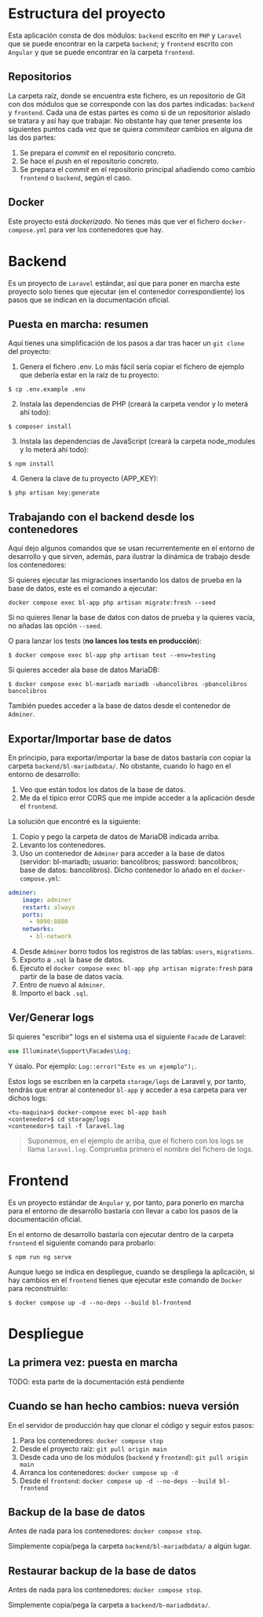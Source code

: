 # Estructura del proyecto
Esta aplicación consta de dos módulos: `backend` escrito en `PHP` y `Laravel` que se puede encontrar en la carpeta `backend`; y `frontend` escrito con `Angular` y que se puede encontrar en la carpeta `frontend`.

## Repositorios
La carpeta raíz, donde se encuentra este fichero, es un repositorio de Git con dos módulos que se corresponde con las dos partes indicadas: `backend` y `frontend`. Cada una de estas partes es como si de un repositorior aíslado se tratara y así hay que trabajar. No obstante hay que tener presente los siguientes puntos cada vez que se quiera *commitear* cambios en alguna de las dos partes:

1. Se prepara el *commit* en el repositorio concreto.
2. Se hace el *push* en el repositorio concreto.
3. Se prepara el *commit* en el repositorio principal añadiendo como cambio `frontend` o `backend`, según el caso.

## Docker
Este proyecto está *dockerizado*. No tienes más que ver el fichero `docker-compose.yml` para ver los contenedores que hay.

# Backend
Es un proyecto de `Laravel` estándar, así que para poner en marcha este proyecto solo tienes que ejecutar (en el contenedor correspondiente) los pasos que se indican en la documentación oficial.

## Puesta en marcha: resumen
Aquí tienes una simplificación de los pasos a dar tras hacer un `git clone` del proyecto:

1. Genera el fichero .env. Lo más fácil sería copiar el fichero de ejemplo que debería estar en la raíz de tu proyecto:

```shell
$ cp .env.example .env
```

2. Instala las dependencias de PHP (creará la carpeta vendor y lo meterá ahí todo):

```shell
$ composer install
```

3. Instala las dependencias de JavaScript (creará la carpeta node_modules y lo meterá ahí todo):

```shell
$ npm install
```

4. Genera la clave de tu proyecto (APP_KEY):

```shell
$ php artisan key:generate
```

## Trabajando con el backend desde los contenedores
Aquí dejo algunos comandos que se usan recurrentemente en el entorno de desarrollo y que sirven, además, para ilustrar la dinámica de trabajo desde los contenedores:

Si quieres ejecutar las migraciones insertando los datos de prueba en la base de datos, este es el comando a ejecutar:

```shell
docker compose exec bl-app php artisan migrate:fresh --seed
```

Si no quieres llenar la base de datos con datos de prueba y la quieres vacía, no añadas las opción `--seed`.

O para lanzar los tests (**no lances los tests en producción**):

```shell
$ docker compose exec bl-app php artisan test --env=testing
```

Si quieres acceder ala base de datos MariaDB:

```shell
$ docker compose exec bl-mariadb mariadb -ubancolibros -pbancolibros bancolibros
```

También puedes acceder a la base de datos desde el contenedor de `Adminer`.

## Exportar/Importar base de datos
En principio, para exportar/importar la base de datos bastaría con copiar la carpeta `backend/bl-mariadbdata/`. No obstante, cuando lo hago en el entorno de desarrollo:

1. Veo que están todos los datos de la base de datos.
2. Me da el típico error CORS que me impide acceder a la aplicación desde el `frontend`.

La solución que encontré es la siguiente:

1. Copio y pego la carpeta de datos de MariaDB indicada arriba.
2. Levanto los contenedores.
3. Uso un contenedor de `Adminer` para acceder a la base de datos (servidor: bl-mariadb; usuario: bancolibros; password: bancolibros; base de datos: bancolibros). Dicho contenedor lo añado en el `docker-compose.yml`:

```yaml
adminer:
    image: adminer
    restart: always
    ports:
      - 9090:8080
    networks:
      - bl-network
```

4. Desde `Adminer` borro todos los registros de las tablas: `users`, `migrations`.
5. Exporto a `.sql` la base de datos.
6. Ejecuto el `docker compose exec bl-app php artisan migrate:fresh` para partir de la base de datos vacía.
7. Entro de nuevo al `Adminer`.
8. Importo el back `.sql`.

## Ver/Generar logs
Si quieres "escribir" logs en el sistema usa el siguiente `Facade` de Laravel:

```php
use Illuminate\Support\Facades\Log;
```

Y úsalo. Por ejemplo: `Log::error("Esto es un ejemplo");`.

Estos logs se escriben en la carpeta `storage/logs` de Laravel y, por tanto, tendrás que entrar al contenedor `bl-app` y acceder a esa carpeta para ver dichos logs:

```shell
<tu-maquina>$ docker-compose exec bl-app bash
<contenedor>$ cd storage/logs
<contenedor>$ tail -f laravel.log
```

> Suponemos, en el ejemplo de arriba, que el fichero con los logs se llama `laravel.log`. Comprueba primero el nombre del fichero de logs.

# Frontend
Es un proyecto estándar de `Angular` y, por tanto, para ponerlo en marcha para el entorno de desarrollo bastaría con llevar a cabo los pasos de la documentación oficial.

En el entorno de desarrollo bastaría con ejecutar dentro de la carpeta `frontend` el siguiente comando para probarlo:

```shell
$ npm run ng serve
```

Aunque luego se indica en despliegue, cuando se despliega la aplicación, si hay cambios en el `frontend` tienes que ejecutar este comando de `Docker` para reconstruirlo:

```shell
$ docker compose up -d --no-deps --build bl-frontend
```

# Despliegue
## La primera vez: puesta en marcha
TODO: esta parte de la documentación está pendiente

## Cuando se han hecho cambios: nueva versión
En el servidor de producción hay que clonar el código y seguir estos pasos:

1. Para los contenedores: `docker compose stop`
2. Desde el proyecto raíz: `git pull origin main`
3. Desde cada uno de los módulos (`backend` y `frontend`): `git pull origin main`
4. Arranca los contenedores: `docker compose up -d`
4. Desde el `frontend`: `docker compose up -d --no-deps --build bl-frontend`

## Backup de la base de datos
Antes de nada para los contenedores: `docker compose stop`.

Simplemente copia/pega la carpeta `backend/bl-mariadbdata/` a algún lugar.

## Restaurar backup de la base de datos
Antes de nada para los contenedores: `docker compose stop`.

Simplemente copia/pega la carpeta a `backend/b-mariadbdata/`.
